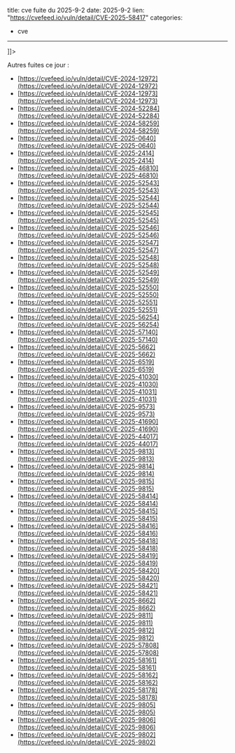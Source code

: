  
title: cve fuite du 2025-9-2
date: 2025-9-2
lien: "https://cvefeed.io/vuln/detail/CVE-2025-58417"
categories:
  - cve
---

]]>


Autres fuites ce jour :
- [https://cvefeed.io/vuln/detail/CVE-2024-12972](https://cvefeed.io/vuln/detail/CVE-2024-12972)
- [https://cvefeed.io/vuln/detail/CVE-2024-12973](https://cvefeed.io/vuln/detail/CVE-2024-12973)
- [https://cvefeed.io/vuln/detail/CVE-2024-52284](https://cvefeed.io/vuln/detail/CVE-2024-52284)
- [https://cvefeed.io/vuln/detail/CVE-2024-58259](https://cvefeed.io/vuln/detail/CVE-2024-58259)
- [https://cvefeed.io/vuln/detail/CVE-2025-0640](https://cvefeed.io/vuln/detail/CVE-2025-0640)
- [https://cvefeed.io/vuln/detail/CVE-2025-2414](https://cvefeed.io/vuln/detail/CVE-2025-2414)
- [https://cvefeed.io/vuln/detail/CVE-2025-46810](https://cvefeed.io/vuln/detail/CVE-2025-46810)
- [https://cvefeed.io/vuln/detail/CVE-2025-52543](https://cvefeed.io/vuln/detail/CVE-2025-52543)
- [https://cvefeed.io/vuln/detail/CVE-2025-52544](https://cvefeed.io/vuln/detail/CVE-2025-52544)
- [https://cvefeed.io/vuln/detail/CVE-2025-52545](https://cvefeed.io/vuln/detail/CVE-2025-52545)
- [https://cvefeed.io/vuln/detail/CVE-2025-52546](https://cvefeed.io/vuln/detail/CVE-2025-52546)
- [https://cvefeed.io/vuln/detail/CVE-2025-52547](https://cvefeed.io/vuln/detail/CVE-2025-52547)
- [https://cvefeed.io/vuln/detail/CVE-2025-52548](https://cvefeed.io/vuln/detail/CVE-2025-52548)
- [https://cvefeed.io/vuln/detail/CVE-2025-52549](https://cvefeed.io/vuln/detail/CVE-2025-52549)
- [https://cvefeed.io/vuln/detail/CVE-2025-52550](https://cvefeed.io/vuln/detail/CVE-2025-52550)
- [https://cvefeed.io/vuln/detail/CVE-2025-52551](https://cvefeed.io/vuln/detail/CVE-2025-52551)
- [https://cvefeed.io/vuln/detail/CVE-2025-56254](https://cvefeed.io/vuln/detail/CVE-2025-56254)
- [https://cvefeed.io/vuln/detail/CVE-2025-57140](https://cvefeed.io/vuln/detail/CVE-2025-57140)
- [https://cvefeed.io/vuln/detail/CVE-2025-5662](https://cvefeed.io/vuln/detail/CVE-2025-5662)
- [https://cvefeed.io/vuln/detail/CVE-2025-6519](https://cvefeed.io/vuln/detail/CVE-2025-6519)
- [https://cvefeed.io/vuln/detail/CVE-2025-41030](https://cvefeed.io/vuln/detail/CVE-2025-41030)
- [https://cvefeed.io/vuln/detail/CVE-2025-41031](https://cvefeed.io/vuln/detail/CVE-2025-41031)
- [https://cvefeed.io/vuln/detail/CVE-2025-9573](https://cvefeed.io/vuln/detail/CVE-2025-9573)
- [https://cvefeed.io/vuln/detail/CVE-2025-41690](https://cvefeed.io/vuln/detail/CVE-2025-41690)
- [https://cvefeed.io/vuln/detail/CVE-2025-44017](https://cvefeed.io/vuln/detail/CVE-2025-44017)
- [https://cvefeed.io/vuln/detail/CVE-2025-9813](https://cvefeed.io/vuln/detail/CVE-2025-9813)
- [https://cvefeed.io/vuln/detail/CVE-2025-9814](https://cvefeed.io/vuln/detail/CVE-2025-9814)
- [https://cvefeed.io/vuln/detail/CVE-2025-9815](https://cvefeed.io/vuln/detail/CVE-2025-9815)
- [https://cvefeed.io/vuln/detail/CVE-2025-58414](https://cvefeed.io/vuln/detail/CVE-2025-58414)
- [https://cvefeed.io/vuln/detail/CVE-2025-58415](https://cvefeed.io/vuln/detail/CVE-2025-58415)
- [https://cvefeed.io/vuln/detail/CVE-2025-58416](https://cvefeed.io/vuln/detail/CVE-2025-58416)
- [https://cvefeed.io/vuln/detail/CVE-2025-58418](https://cvefeed.io/vuln/detail/CVE-2025-58418)
- [https://cvefeed.io/vuln/detail/CVE-2025-58419](https://cvefeed.io/vuln/detail/CVE-2025-58419)
- [https://cvefeed.io/vuln/detail/CVE-2025-58420](https://cvefeed.io/vuln/detail/CVE-2025-58420)
- [https://cvefeed.io/vuln/detail/CVE-2025-58421](https://cvefeed.io/vuln/detail/CVE-2025-58421)
- [https://cvefeed.io/vuln/detail/CVE-2025-8662](https://cvefeed.io/vuln/detail/CVE-2025-8662)
- [https://cvefeed.io/vuln/detail/CVE-2025-9811](https://cvefeed.io/vuln/detail/CVE-2025-9811)
- [https://cvefeed.io/vuln/detail/CVE-2025-9812](https://cvefeed.io/vuln/detail/CVE-2025-9812)
- [https://cvefeed.io/vuln/detail/CVE-2025-57808](https://cvefeed.io/vuln/detail/CVE-2025-57808)
- [https://cvefeed.io/vuln/detail/CVE-2025-58161](https://cvefeed.io/vuln/detail/CVE-2025-58161)
- [https://cvefeed.io/vuln/detail/CVE-2025-58162](https://cvefeed.io/vuln/detail/CVE-2025-58162)
- [https://cvefeed.io/vuln/detail/CVE-2025-58178](https://cvefeed.io/vuln/detail/CVE-2025-58178)
- [https://cvefeed.io/vuln/detail/CVE-2025-9805](https://cvefeed.io/vuln/detail/CVE-2025-9805)
- [https://cvefeed.io/vuln/detail/CVE-2025-9806](https://cvefeed.io/vuln/detail/CVE-2025-9806)
- [https://cvefeed.io/vuln/detail/CVE-2025-9802](https://cvefeed.io/vuln/detail/CVE-2025-9802)
